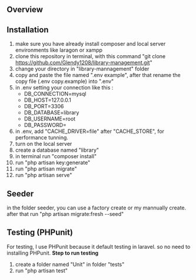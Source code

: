 ## Overview


## Installation
1. make sure you have already install composer and local server environments like laragon or xampp
2. clone this repository in terminal, with this command "git clone  https://github.com/Glendy1208/library-management.git"
3. change your directory in "library-mannagement" folder
4. copy and paste the file named ".env example", after that rename the copy file (.env copy.example) into ".env"
5. in .env setting your connection like this :
    - DB_CONNECTION=mysql
    - DB_HOST=127.0.0.1
    - DB_PORT=3306
    - DB_DATABASE=library
    - DB_USERNAME=root
    - DB_PASSWORD=
5. in .env, add "CACHE_DRIVER=file" after "CACHE_STORE", for performance tunning.
6. turn on the local server
7. create a database named "library"
8. in terminal run "composer install"
9. run "php artisan key:generate"
10. run "php artisan migrate"
11. run "php artisan serve"

## Seeder
in the folder seeder, you can use a factory create or my mannually create. <br>
after that run "php artisan migrate:fresh --seed"

## Testing (PHPunit)
For testing, I use PHPunit because it default testing in laravel. so no need to installing PHPunit.
**Step to run testing**
1. create a folder named "Unit" in folder "tests"
2. run "php artisan test"